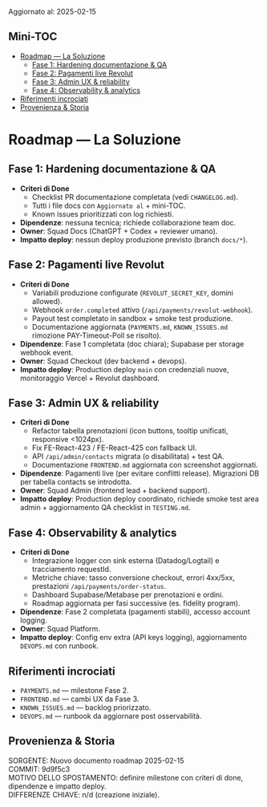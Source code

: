 Aggiornato al: 2025-02-15

## Mini-TOC
- [Roadmap — La Soluzione](#roadmap--la-soluzione)
  - [Fase 1: Hardening documentazione & QA](#fase-1-hardening-documentazione--qa)
  - [Fase 2: Pagamenti live Revolut](#fase-2-pagamenti-live-revolut)
  - [Fase 3: Admin UX & reliability](#fase-3-admin-ux--reliability)
  - [Fase 4: Observability & analytics](#fase-4-observability--analytics)
- [Riferimenti incrociati](#riferimenti-incrociati)
- [Provenienza & Storia](#provenienza--storia)

# Roadmap — La Soluzione

## Fase 1: Hardening documentazione & QA
- **Criteri di Done**
  - Checklist PR documentazione completata (vedi `CHANGELOG.md`).
  - Tutti i file docs con `Aggiornato al` + mini-TOC.
  - Known issues prioritizzati con log richiesti.
- **Dipendenze**: nessuna tecnica; richiede collaborazione team doc.
- **Owner**: Squad Docs (ChatGPT + Codex + reviewer umano).
- **Impatto deploy**: nessun deploy produzione previsto (branch `docs/*`).

## Fase 2: Pagamenti live Revolut
- **Criteri di Done**
  - Variabili produzione configurate (`REVOLUT_SECRET_KEY`, domini allowed).
  - Webhook `order.completed` attivo (`/api/payments/revolut-webhook`).
  - Payout test completato in sandbox + smoke test produzione.
  - Documentazione aggiornata (`PAYMENTS.md`, `KNOWN_ISSUES.md` rimozione PAY-Timeout-Poll se risolto).
- **Dipendenze**: Fase 1 completata (doc chiara); Supabase per storage webhook event.
- **Owner**: Squad Checkout (dev backend + devops).
- **Impatto deploy**: Production deploy `main` con credenziali nuove, monitoraggio Vercel + Revolut dashboard.

## Fase 3: Admin UX & reliability
- **Criteri di Done**
  - Refactor tabella prenotazioni (icon buttons, tooltip unificati, responsive <1024px).
  - Fix FE-React-423 / FE-React-425 con fallback UI.
  - API `/api/admin/contacts` migrata (o disabilitata) + test QA.
  - Documentazione `FRONTEND.md` aggiornata con screenshot aggiornati.
- **Dipendenze**: Pagamenti live (per evitare conflitti release). Migrazioni DB per tabella contacts se introdotta.
- **Owner**: Squad Admin (frontend lead + backend support).
- **Impatto deploy**: Production deploy coordinato, richiede smoke test area admin + aggiornamento QA checklist in `TESTING.md`.

## Fase 4: Observability & analytics
- **Criteri di Done**
  - Integrazione logger con sink esterna (Datadog/Logtail) e tracciamento requestId.
  - Metriche chiave: tasso conversione checkout, errori 4xx/5xx, prestazioni `/api/payments/order-status`.
  - Dashboard Supabase/Metabase per prenotazioni e ordini.
  - Roadmap aggiornata per fasi successive (es. fidelity program).
- **Dipendenze**: Fase 2 completata (pagamenti stabili), accesso account logging.
- **Owner**: Squad Platform.
- **Impatto deploy**: Config env extra (API keys logging), aggiornamento `DEVOPS.md` con runbook.

## Riferimenti incrociati
- `PAYMENTS.md` — milestone Fase 2.
- `FRONTEND.md` — cambi UX da Fase 3.
- `KNOWN_ISSUES.md` — backlog priorizzato.
- `DEVOPS.md` — runbook da aggiornare post osservabilità.

## Provenienza & Storia
SORGENTE: Nuovo documento roadmap 2025-02-15  
COMMIT: 9d9f5c3  
MOTIVO DELLO SPOSTAMENTO: definire milestone con criteri di done, dipendenze e impatto deploy.  
DIFFERENZE CHIAVE: n/d (creazione iniziale).
